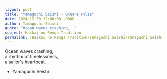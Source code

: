 ```yaml
---
layout: post
title: "Yamaguchi Seishi - Oceans Pulse"
date: 2024-12-30 12:00:00 -0000
author: Yamaguchi Seishi
quote: "Ocean waves crashing,  "
subject: Haikai no Renga Tradition
permalink: /Haikai no Renga Tradition/Yamaguchi Seishi/Yamaguchi Seishi - Oceans Pulse
---
```


Ocean waves crashing,  
a rhythm of timelessness,  
a sailor's heartbeat.

- Yamaguchi Seishi
